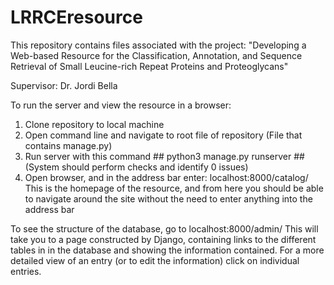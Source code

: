 # LRRCEresource

This repository contains files associated with the project: 
"Developing a Web-based Resource for the Classification, Annotation, and Sequence Retrieval 
of Small Leucine-rich Repeat Proteins and Proteoglycans"

Supervisor: Dr. Jordi Bella

To run the server and view the resource in a browser:
  1. Clone repository to local machine
  2. Open command line and navigate to root file of repository (File that contains manage.py)
  3. Run server with this command ## python3 manage.py runserver  ##
    (System should perform checks and identify 0 issues)
  4. Open browser, and in the address bar enter: localhost:8000/catalog/
    This is the homepage of the resource, and from here you should be able to navigate around 
    the site without the need to enter anything into the address bar
    
To see the structure of the database, go to localhost:8000/admin/
This will take you to a page constructed by Django, containing links to the different tables in
in the database and showing the information contained.
For a more detailed view of an entry (or to edit the information) click on individual entries.
